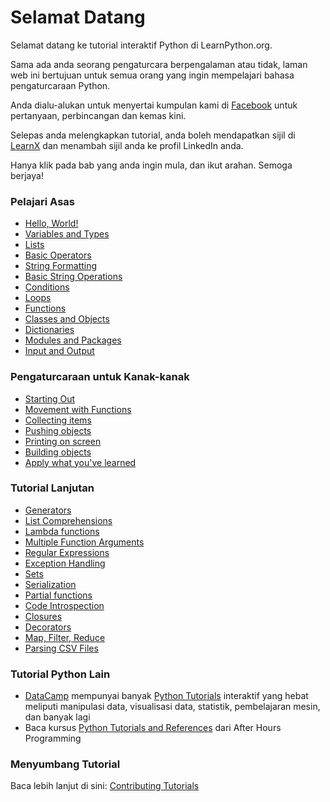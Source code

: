 # Selamat Datang

Selamat datang ke tutorial interaktif Python di LearnPython.org.

Sama ada anda seorang pengaturcara berpengalaman atau tidak, laman web ini bertujuan untuk semua orang yang ingin mempelajari bahasa pengaturcaraan Python.<br>

Anda dialu-alukan untuk menyertai kumpulan kami di <a href="http://www.facebook.com/groups/180708015327157/">Facebook</a> untuk pertanyaan, perbincangan dan kemas kini.

Selepas anda melengkapkan tutorial, anda boleh mendapatkan sijil di [LearnX](https://www.learnx.org) dan menambah sijil anda ke profil LinkedIn anda.

Hanya klik pada bab yang anda ingin mula, dan ikut arahan. Semoga berjaya!<br>


### Pelajari Asas

- [Hello, World!](Hello%2C%20World!)
- [Variables and Types](Variables%20and%20Types)
- [Lists](Lists)
- [Basic Operators](Basic%20Operators)
- [String Formatting](String%20Formatting)
- [Basic String Operations](Basic%20String%20Operations)
- [Conditions](Conditions)
- [Loops](Loops)
- [Functions](Functions)
- [Classes and Objects](Classes%20and%20Objects)
- [Dictionaries](Dictionaries)
- [Modules and Packages](Modules%20and%20Packages)
- [Input and Output](Input%20and%20Output)


### Pengaturcaraan untuk Kanak-kanak
- [Starting Out](https://codingforkids.io/play/python/intro-level1)
- [Movement with Functions](https://codingforkids.io/play/python/intro-level2)
- [Collecting items](https://codingforkids.io/play/python/intro-level3)
- [Pushing objects](https://codingforkids.io/play/python/intro-level4)
- [Printing on screen](https://codingforkids.io/play/python/intro-level5)
- [Building objects](https://codingforkids.io/play/python/intro-level6)
- [Apply what you've learned](https://codingforkids.io/play/python/intro-level7)


### Tutorial Lanjutan

- [Generators](Generators)
- [List Comprehensions](List%20Comprehensions)
- [Lambda functions](Lambda%20functions)
- [Multiple Function Arguments](Multiple%20Function%20Arguments)
- [Regular Expressions](Regular%20Expressions)
- [Exception Handling](Exception%20Handling)
- [Sets](Sets)
- [Serialization](Serialization)
- [Partial functions](Partial%20functions)
- [Code Introspection](Code%20Introspection)
- [Closures](Closures)
- [Decorators](Decorators)
- [Map, Filter, Reduce](Map%2C%20Filter%2C%20Reduce)
- [Parsing CSV Files](Parsing%20CSV%20Files)

### Tutorial Python Lain

- [DataCamp](https://datacamp.pxf.io/c/67577/1012793/13294?sharedId=learnpython.org) mempunyai banyak [Python Tutorials](https://datacamp.pxf.io/c/67577/1012793/13294?sharedId=learnpython.org) interaktif yang hebat meliputi manipulasi data, visualisasi data, statistik, pembelajaran mesin, dan banyak lagi
- Baca kursus [Python Tutorials and References](http://www.afterhoursprogramming.com/index.php?article=181) dari After Hours Programming

### Menyumbang Tutorial

Baca lebih lanjut di sini: [Contributing Tutorials](Contributing%20Tutorials)